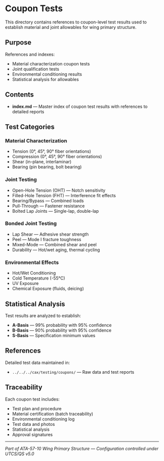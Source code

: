 # Coupon Tests

This directory contains references to coupon-level test results used to establish material and joint allowables for wing primary structure.

## Purpose

References and indexes:
- Material characterization coupon tests
- Joint qualification tests
- Environmental conditioning results
- Statistical analysis for allowables

## Contents

- **index.md** — Master index of coupon test results with references to detailed reports

## Test Categories

### Material Characterization
- Tension (0°, 45°, 90° fiber orientations)
- Compression (0°, 45°, 90° fiber orientations)
- Shear (in-plane, interlaminar)
- Bearing (pin bearing, bolt bearing)

### Joint Testing
- Open-Hole Tension (OHT) — Notch sensitivity
- Filled-Hole Tension (FHT) — Interference fit effects
- Bearing/Bypass — Combined loads
- Pull-Through — Fastener resistance
- Bolted Lap Joints — Single-lap, double-lap

### Bonded Joint Testing
- Lap Shear — Adhesive shear strength
- Peel — Mode I fracture toughness
- Mixed-Mode — Combined shear and peel
- Durability — Hot/wet aging, thermal cycling

### Environmental Effects
- Hot/Wet Conditioning
- Cold Temperature (-55°C)
- UV Exposure
- Chemical Exposure (fluids, deicing)

## Statistical Analysis

Test results are analyzed to establish:
- **A-Basis** — 99% probability with 95% confidence
- **B-Basis** — 90% probability with 95% confidence
- **S-Basis** — Specification minimum values

## References

Detailed test data maintained in:
- `../../../cax/testing/coupons/` — Raw data and test reports

## Traceability

Each coupon test includes:
- Test plan and procedure
- Material certification (batch traceability)
- Environmental conditioning log
- Test data and photos
- Statistical analysis
- Approval signatures

---

*Part of ATA-57-10 Wing Primary Structure — Configuration controlled under UTCS/QS v5.0*
